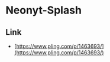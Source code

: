 

# Neonyt-Splash


## Link

* [https://www.pling.com/p/1463693/](https://www.pling.com/p/1463693/)
